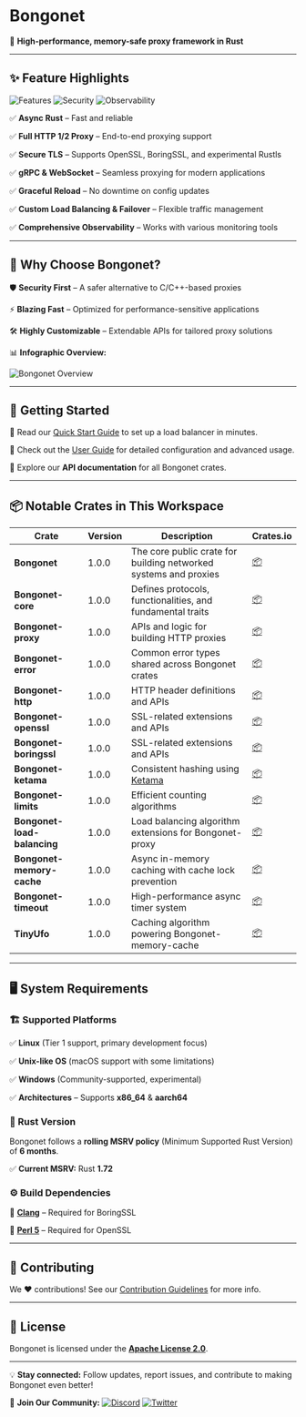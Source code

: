 # Bongonet 

🚀 **High-performance, memory-safe proxy framework in Rust**

---

## ✨ Feature Highlights

![Features](https://img.shields.io/badge/High--Performance-%E2%9C%85-blue) ![Security](https://img.shields.io/badge/Secure-%E2%9C%85-green) ![Observability](https://img.shields.io/badge/Observability-%E2%9C%85-purple)

✅ **Async Rust** – Fast and reliable

✅ **Full HTTP 1/2 Proxy** – End-to-end proxying support

✅ **Secure TLS** – Supports OpenSSL, BoringSSL, and experimental Rustls

✅ **gRPC & WebSocket** – Seamless proxying for modern applications

✅ **Graceful Reload** – No downtime on config updates

✅ **Custom Load Balancing & Failover** – Flexible traffic management

✅ **Comprehensive Observability** – Works with various monitoring tools

---

## 🎯 Why Choose Bongonet?

🛡️ **Security First** – A safer alternative to C/C++-based proxies

⚡ **Blazing Fast** – Optimized for performance-sensitive applications

🛠 **Highly Customizable** – Extendable APIs for tailored proxy solutions

📊 **Infographic Overview:**

![Bongonet Overview](https://raw.githubusercontent.com/your-repo/assets/bongonet-infographic.png)

---

## 🚀 Getting Started

🔹 Read our [Quick Start Guide](./docs/quick_start.md) to set up a load balancer in minutes.

🔹 Check out the [User Guide](./docs/user_guide/index.md) for detailed configuration and advanced usage.

🔹 Explore our **API documentation** for all Bongonet crates.

---

## 📦 Notable Crates in This Workspace

| Crate | Version | Description | Crates.io |
|--------|---------|-------------|-----------|
| **Bongonet** | 1.0.0 | The core public crate for building networked systems and proxies | [📦](https://crates.io/crates/bongonet) |
| **Bongonet-core** | 1.0.0 | Defines protocols, functionalities, and fundamental traits | [📦](https://crates.io/crates/bongonet-core) |
| **Bongonet-proxy** | 1.0.0 | APIs and logic for building HTTP proxies | [📦](https://crates.io/crates/bongonet-proxy) |
| **Bongonet-error** | 1.0.0 | Common error types shared across Bongonet crates | [📦](https://crates.io/crates/bongonet-error) |
| **Bongonet-http** | 1.0.0 | HTTP header definitions and APIs | [📦](https://crates.io/crates/bongonet-http) |
| **Bongonet-openssl** | 1.0.0 | SSL-related extensions and APIs | [📦](https://crates.io/crates/bongonet-openssl) |
| **Bongonet-boringssl** | 1.0.0 | SSL-related extensions and APIs | [📦](https://crates.io/crates/bongonet-boringssl) |
| **Bongonet-ketama** | 1.0.0 | Consistent hashing using [Ketama](https://github.com/RJ/ketama) | [📦](https://crates.io/crates/bongonet-ketama) |
| **Bongonet-limits** | 1.0.0 | Efficient counting algorithms | [📦](https://crates.io/crates/bongonet-limits) |
| **Bongonet-load-balancing** | 1.0.0 | Load balancing algorithm extensions for Bongonet-proxy | [📦](https://crates.io/crates/bongonet-load-balancing) |
| **Bongonet-memory-cache** | 1.0.0 | Async in-memory caching with cache lock prevention | [📦](https://crates.io/crates/bongonet-memory-cache) |
| **Bongonet-timeout** | 1.0.0 | High-performance async timer system | [📦](https://crates.io/crates/bongonet-timeout) |
| **TinyUfo** | 1.0.0 | Caching algorithm powering Bongonet-memory-cache | [📦](https://crates.io/crates/tinyufo) |

---

## 🖥️ System Requirements

### 🏗️ Supported Platforms
✅ **Linux** (Tier 1 support, primary development focus)

✅ **Unix-like OS** (macOS support with some limitations)

✅ **Windows** (Community-supported, experimental)

✅ **Architectures** – Supports **x86_64** & **aarch64**

### 🔧 Rust Version

Bongonet follows a **rolling MSRV policy** (Minimum Supported Rust Version) of **6 months**.

✅ **Current MSRV:** Rust **1.72**

### ⚙️ Build Dependencies

🔹 **[Clang](https://clang.llvm.org/)** – Required for BoringSSL

🔹 **[Perl 5](https://www.perl.org/)** – Required for OpenSSL

---

## 🤝 Contributing

We ❤️ contributions! See our [Contribution Guidelines](./.github/CONTRIBUTING.md) for more info.

---

## 📜 License

Bongonet is licensed under the **[Apache License 2.0](./LICENSE)**.

---

💡 **Stay connected:** Follow updates, report issues, and contribute to making Bongonet even better!

📢 **Join Our Community:** [![Discord](https://img.shields.io/discord/your-discord-id?label=Join%20Discord&logo=discord&color=7289da)](https://discord.gg/your-link) [![Twitter](https://img.shields.io/twitter/follow/your-twitter-handle?style=social)](https://twitter.com/your-handle)

